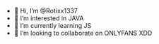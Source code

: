 - 👋 Hi, I’m @Rotixx1337
- 👀 I’m interested in JAVA
- 🌱 I’m currently learning JS
- 💞️ I’m looking to collaborate on ONLYFANS XDD
